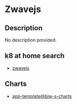 # Zwavejs

## Description

No description provided.

## k8 at home search

- [zwavejs](https://nanne.dev/k8s-at-home-search/#/zwavejs)

## Charts

- [app-template@bjw-s-charts](https://bjw-s.github.io/helm-charts/)

